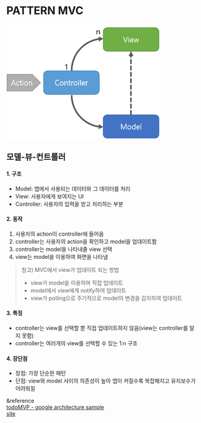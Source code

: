 PATTERN MVC
===========
![MVC pattern](/image/MVC.png)

## 모델-뷰-컨트롤러

#### 1. 구조
- Model: 앱에서 사용되는 데이터와 그 데이터를 처리
- View: 사용자에게 보여지는 UI
- Controller: 사용자의 입력을 받고 처리하는 부분

#### 2. 동작
1) 사용자의 action이 controller에 들어옴
2) controller는 사용자의 action을 확인하고 model을 업데이트함
3) controller는 model을 나타내줄 view 선택
4) view는 model을 이용하여 화면을 나타냄   
> 참고) MVC에서 view가 업데이트 되는 방법
>- view가 model을 이용하여 직접 업데이트
>- model에서 view에게 notify하여 업데이트
>- view가 polling으로 주기적으로 model의 변경을 감지하여 업데이트

#### 3. 특징
- controller는 view를 선택할 뿐 직접 업데이트하지 않음(view는 controller를 알지 못함)
- controller는 여러개의 view를 선택할 수 있는 1:n 구조

#### 4. 장단점
- 장점: 가장 단순한 패턴
- 단점: view와 model 사이의 의존성이 높아 앱이 커질수록 복잡해지고 유지보수가 어려워질 

&reference   
[todoMVP - google architecture sample](https://github.com/android/architecture-samples/tree/todo-mvp)   
[site](https://beomy.tistory.com/43)
